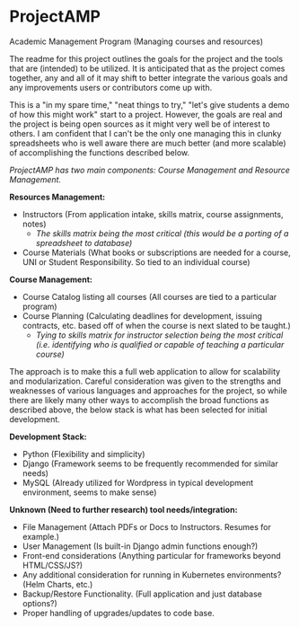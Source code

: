 # ProjectAMP
Academic Management Program (Managing courses and resources)

The readme for this project outlines the goals for the project and the tools that are (intended) to be utilized. It is anticipated that as the project comes together, any and all of it may shift to better integrate the various goals and any improvements users or contributors come up with.

This is a "in my spare time," "neat things to try," "let's give students a demo of how this might work" start to a project. However, the goals are real and the project is being open sources as it might very well be of interest to others. I am confident that I can't be the only one managing this in clunky spreadsheets who is well aware there are much better (and more scalable) of accomplishing the functions described below.

*ProjectAMP has two main components: Course Management and Resource Management.*

**Resources Management:**

- Instructors (From application intake, skills matrix, course assignments, notes)
  - *The skills matrix being the most critical (this would be a porting of a spreadsheet to database)*
- Course Materials (What books or subscriptions are needed for a course, UNI or Student Responsibility. So tied to an individual course)

**Course Management:**

- Course Catalog listing all courses (All courses are tied to a particular program)
- Course Planning (Calculating deadlines for development, issuing contracts, etc. based off of when the course is next slated to be taught.)
  - *Tying to skills matrix for instructor selection being the most critical (i.e. identifying who is qualified or capable of teaching a particular course)*

The approach is to make this a full web application to allow for scalability and modularization. Careful consideration was given to the strengths and weaknesses of various languages and approaches for the project, so while there are likely many other ways to accomplish the broad functions as described above, the below stack is what has been selected for initial development.

**Development Stack:**

- Python (Flexibility and simplicity)
- Django (Framework seems to be frequently recommended for similar needs)
- MySQL (Already utilized for Wordpress in typical development environment, seems to make sense)

**Unknown (Need to further research) tool needs/integration:**

- File Management (Attach PDFs or Docs to Instructors. Resumes for example.)
- User Management (Is built-in Django admin functions enough?)
- Front-end considerations (Anything particular for frameworks beyond HTML/CSS/JS?)
- Any additional consideration for running in Kubernetes environments? (Helm Charts, etc.)
- Backup/Restore Functionality. (Full application and just database options?)
- Proper handling of upgrades/updates to code base.

